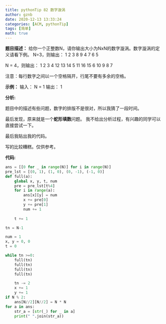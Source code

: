 ```yaml
---
title: pythonTip 82 数字漩涡
author: gznb
date: 2020-12-13 13:33:24
categories: [ACM, pythonTip]
tags: [简单]
math: true
---
```


**题目描述：**
给你一个正整数N，请你输出大小为NxN的数字漩涡。数字漩涡的定义请看下例。
N=3，则输出：
1 2 3
8 9 4
7 6 5

N = 4，则输出：
1   	2     3    4
12    13   14  5
11    16   15  6
10    9     8    7

注意：每行数字之间以一个空格隔开，行尾不要有多余的空格。

**示例：**
输入：
N = 1
输出：
1

**分析:**

题目中的描述有些问题，数字的排版不是很对，所以我猜了一段时间。

最后发现，原来就是一个**蛇形填数**问题。 我不给出分析过程，有兴趣的同学可以直接尝试一下。

最后我贴出我的代码。



写的比较糟糕。仅供参考。



**代码:**
```python
ans = [[0 for _ in range(N)] for i in range(N)]
pre_lst = [(0, 1), (1, 0), (0, -1), (-1, 0)]
def full(a):
    global x, y, t, num
    pre = pre_lst[t%4]
    for i in range(a):
        ans[x][y] = num
        x += pre[0]
        y += pre[1]
        num += 1
        
    t += 1

tn = N-1

num = 1
x, y = 0, 0
t = 0

while tn >=0:
    full(tn)
    full(tn)
    full(tn)
    full(tn)

    tn -= 2
    x += 1
    y += 1
if N % 2:
    ans[N//2][N//2] = N * N
for a in ans:
    str_a = [str(_) for _ in a]
    print(" ".join(str_a))
```
